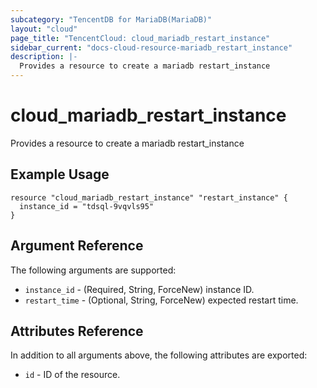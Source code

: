 ```yaml
---
subcategory: "TencentDB for MariaDB(MariaDB)"
layout: "cloud"
page_title: "TencentCloud: cloud_mariadb_restart_instance"
sidebar_current: "docs-cloud-resource-mariadb_restart_instance"
description: |-
  Provides a resource to create a mariadb restart_instance
---
```


# cloud_mariadb_restart_instance

Provides a resource to create a mariadb restart_instance

## Example Usage

```hcl
resource "cloud_mariadb_restart_instance" "restart_instance" {
  instance_id = "tdsql-9vqvls95"
}
```

## Argument Reference

The following arguments are supported:

* `instance_id` - (Required, String, ForceNew) instance ID.
* `restart_time` - (Optional, String, ForceNew) expected restart time.

## Attributes Reference

In addition to all arguments above, the following attributes are exported:

* `id` - ID of the resource.



